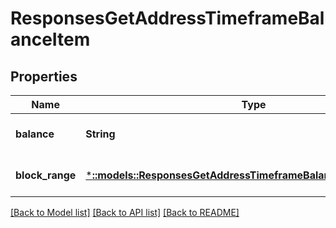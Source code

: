 # ResponsesGetAddressTimeframeBalanceItem

## Properties
Name | Type | Description | Notes
------------ | ------------- | ------------- | -------------
**balance** | **String** |  | [optional] [default to null]
**block_range** | [***::models::ResponsesGetAddressTimeframeBalanceItemBlockRange**](responses.GetAddressTimeframeBalanceItem_blockRange.md) |  | [optional] [default to null]

[[Back to Model list]](../README.md#documentation-for-models) [[Back to API list]](../README.md#documentation-for-api-endpoints) [[Back to README]](../README.md)


